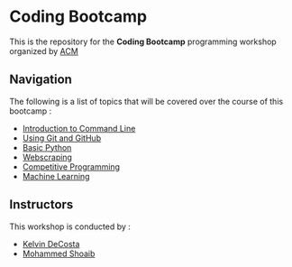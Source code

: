 # Coding Bootcamp

This is the repository for the **Coding Bootcamp** programming workshop organized by [ACM](https://github.com/acmbpdc)

## Navigation

The following is a list of topics that will be covered over the course of this bootcamp :

*   [Introduction to Command Line](01-cli/)
*   [Using Git and GitHub](02-git/)
*   [Basic Python](03-python/)
*   [Webscraping](04-webscraping/)
*   [Competitive Programming](05-competitive-programming/)
*   [Machine Learning](06-machine-learning/)

## Instructors

This workshop is conducted by :

*   [Kelvin DeCosta](https://github.com/kelvindecosta)
*   [Mohammed Shoaib](https://github.com/Mohammed-Shoaib)